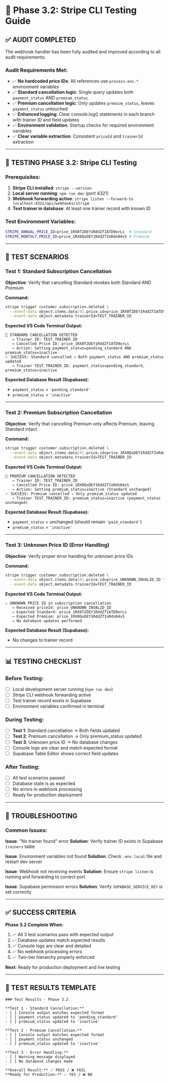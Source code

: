 # 🎯 Phase 3.2: Stripe CLI Testing Guide

## ✅ **AUDIT COMPLETED**
The webhook handler has been fully audited and improved according to all audit requirements:

### **Audit Requirements Met:**
- ✅ **No hardcoded price IDs**: All references use `process.env.*` environment variables
- ✅ **Standard cancellation logic**: Single query updates both `payment_status` AND `premium_status`
- ✅ **Premium cancellation logic**: Only updates `premium_status`, leaves `payment_status` untouched
- ✅ **Enhanced logging**: Clear console.log() statements in each branch with trainer ID and field updates
- ✅ **Environment validation**: Startup checks for required environment variables
- ✅ **Clear variable extraction**: Consistent `priceId` and `trainerId` extraction

---

## 🧪 **TESTING PHASE 3.2: Stripe CLI Testing**

### **Prerequisites:**
1. **Stripe CLI installed**: `stripe --version`
2. **Local server running**: `npm run dev` (port 4321)
3. **Webhook forwarding active**: `stripe listen --forward-to localhost:4321/api/webhooks/stripe`
4. **Test trainer in database**: At least one trainer record with known ID

### **Test Environment Variables:**
```bash
STRIPE_ANNUAL_PRICE_ID=price_1RX0T2DEY1RddZfIATD9orLs  # Standard
STRIPE_MONTHLY_PRICE_ID=price_1RX0QxDEY1RddZfIoRdn84vS # Premium
```

---

## 🔬 **TEST SCENARIOS**

### **Test 1: Standard Subscription Cancellation**
**Objective**: Verify that cancelling Standard revokes both Standard AND Premium

**Command:**
```bash
stripe trigger customer.subscription.deleted \
  --event-data object.items.data[0].price.id=price_1RX0T2DEY1RddZfIATD9orLs \
  --event-data object.metadata.trainerId=TEST_TRAINER_ID
```

**Expected VS Code Terminal Output:**
```
🚨 STANDARD CANCELLATION DETECTED
   → Trainer ID: TEST_TRAINER_ID
   → Cancelled Price ID: price_1RX0T2DEY1RddZfIATD9orLs
   → Action: Setting payment_status=pending_standard AND premium_status=inactive
✅ SUCCESS: Standard cancelled → Both payment_status AND premium_status updated
   → Trainer TEST_TRAINER_ID: payment_status=pending_standard, premium_status=inactive
```

**Expected Database Result (Supabase):**
- `payment_status` = `'pending_standard'`
- `premium_status` = `'inactive'`

---

### **Test 2: Premium Subscription Cancellation**
**Objective**: Verify that cancelling Premium only affects Premium, leaving Standard intact

**Command:**
```bash
stripe trigger customer.subscription.deleted \
  --event-data object.items.data[0].price.id=price_1RX0QxDEY1RddZfIoRdn84vS \
  --event-data object.metadata.trainerId=TEST_TRAINER_ID
```

**Expected VS Code Terminal Output:**
```
🔄 PREMIUM CANCELLATION DETECTED
   → Trainer ID: TEST_TRAINER_ID
   → Cancelled Price ID: price_1RX0QxDEY1RddZfIoRdn84vS
   → Action: Setting premium_status=inactive (Standard unchanged)
✅ SUCCESS: Premium cancelled → Only premium_status updated
   → Trainer TEST_TRAINER_ID: premium_status=inactive (payment_status unchanged)
```

**Expected Database Result (Supabase):**
- `payment_status` = unchanged (should remain `'paid_standard'`)
- `premium_status` = `'inactive'`

---

### **Test 3: Unknown Price ID (Error Handling)**
**Objective**: Verify proper error handling for unknown price IDs

**Command:**
```bash
stripe trigger customer.subscription.deleted \
  --event-data object.items.data[0].price.id=price_UNKNOWN_INVALID_ID \
  --event-data object.metadata.trainerId=TEST_TRAINER_ID
```

**Expected VS Code Terminal Output:**
```
⚠️ UNKNOWN PRICE ID in subscription cancellation
   → Received priceId: price_UNKNOWN_INVALID_ID
   → Expected Standard: price_1RX0T2DEY1RddZfIATD9orLs
   → Expected Premium: price_1RX0QxDEY1RddZfIoRdn84vS
   → No database updates performed
```

**Expected Database Result (Supabase):**
- No changes to trainer record

---

## 📊 **TESTING CHECKLIST**

### **Before Testing:**
- [ ] Local development server running (`npm run dev`)
- [ ] Stripe CLI webhook forwarding active
- [ ] Test trainer record exists in Supabase
- [ ] Environment variables confirmed in terminal

### **During Testing:**
- [ ] **Test 1**: Standard cancellation → Both fields updated
- [ ] **Test 2**: Premium cancellation → Only premium_status updated  
- [ ] **Test 3**: Unknown price ID → No database changes
- [ ] Console logs are clear and match expected format
- [ ] Supabase Table Editor shows correct field updates

### **After Testing:**
- [ ] All test scenarios passed
- [ ] Database state is as expected
- [ ] No errors in webhook processing
- [ ] Ready for production deployment

---

## 🔧 **TROUBLESHOOTING**

### **Common Issues:**

**Issue**: "No trainer found" error
**Solution**: Verify trainer ID exists in Supabase `trainers` table

**Issue**: Environment variables not found
**Solution**: Check `.env.local` file and restart dev server

**Issue**: Webhook not receiving events
**Solution**: Ensure `stripe listen` is running and forwarding to correct port

**Issue**: Supabase permission errors
**Solution**: Verify `SUPABASE_SERVICE_KEY` is set correctly

---

## ✅ **SUCCESS CRITERIA**

**Phase 3.2 Complete When:**
1. ✅ All 3 test scenarios pass with expected output
2. ✅ Database updates match expected results
3. ✅ Console logs are clear and detailed
4. ✅ No webhook processing errors
5. ✅ Two-tier hierarchy properly enforced

**Next**: Ready for production deployment and live testing

---

## 📝 **TEST RESULTS TEMPLATE**

```
### Test Results - Phase 3.2

**Test 1 - Standard Cancellation:**
- [ ] Console output matches expected format
- [ ] payment_status updated to 'pending_standard'  
- [ ] premium_status updated to 'inactive'

**Test 2 - Premium Cancellation:**
- [ ] Console output matches expected format
- [ ] payment_status unchanged
- [ ] premium_status updated to 'inactive'

**Test 3 - Error Handling:**
- [ ] Warning message displayed
- [ ] No database changes made

**Overall Result:** ✅ PASS / ❌ FAIL
**Ready for Production:** ✅ YES / ❌ NO
```
